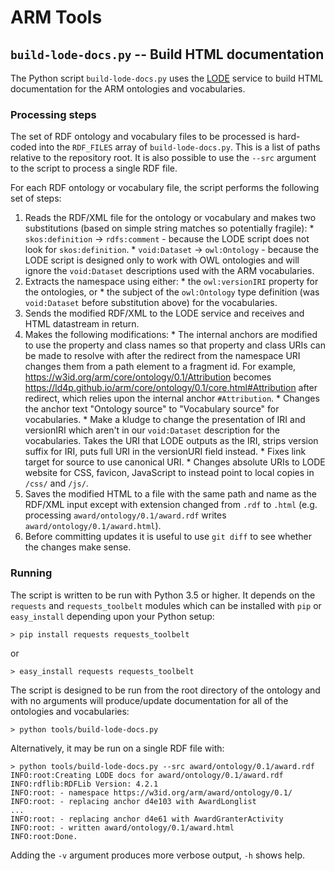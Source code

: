 # ARM Tools

## `build-lode-docs.py` -- Build HTML documentation

The Python script `build-lode-docs.py` uses the [LODE](http://www.essepuntato.it/lode) service to build HTML documentation for the ARM ontologies and vocabularies.

### Processing steps

The set of RDF ontology and vocabulary files to be processed is hard-coded into the `RDF_FILES` array of `build-lode-docs.py`. This is a list of paths relative to the repository root. It is also possible to use the `--src` argument to the script to process a single RDF file.

For each RDF ontology or vocabulary file, the script performs the following set of steps:

  1. Reads the RDF/XML file for the ontology or vocabulary and makes two substitutions (based on simple string matches so potentially fragile):
    * `skos:definition` -> `rdfs:comment` - because the LODE script does not look for `skos:definition`.
    * `void:Dataset` -> `owl:Ontology` - because the LODE script is designed only to work with OWL ontologies and will ignore the `void:Dataset` descriptions used with the ARM vocabularies.
  2. Extracts the namespace using either:
    * the `owl:versionIRI` property for the ontologies, or
    * the subject of the `owl:Ontology` type definition (was `void:Dataset` before substitution above) for the vocabularies.
  3. Sends the modified RDF/XML to the LODE service and receives and HTML datastream in return.
  4. Makes the following modifications:
    * The internal anchors are modified to use the property and class names so that property and class URIs can be made to resolve with after the redirect from the namespace URI changes them from a path element to a fragment id. For example, <https://w3id.org/arm/core/ontology/0.1/Attribution> becomes <https://ld4p.github.io/arm/core/ontology/0.1/core.html#Attribution> after redirect, which relies upon the internal anchor `#Attribution`.
    * Changes the anchor text "Ontology source" to "Vocabulary source" for vocabularies.
    * Make a kludge to change the presentation of IRI and versionIRI which aren't in our `void:Dataset` description for the vocabularies. Takes the URI that LODE outputs as the IRI, strips version suffix for IRI, puts full URI in the versionURI field instead.
    * Fixes link target for source to use canonical URI.
    * Changes absolute URIs to LODE website for CSS, favicon, JavaScript to instead point to local copies in `/css/` and `/js/`.
  5. Saves the modified HTML to a file with the same path and name as the RDF/XML input except with extension changed from `.rdf` to `.html` (e.g. processing `award/ontology/0.1/award.rdf` writes `award/ontology/0.1/award.html`).
  6. Before committing updates it is useful to use `git diff` to see whether the changes make sense. 

### Running

The script is written to be run with Python 3.5 or higher. It depends on the `requests` and `requests_toolbelt` modules which can be installed with `pip` or `easy_install` depending upon your Python setup:

```
> pip install requests requests_toolbelt
```

or

```
> easy_install requests requests_toolbelt
```

The script is designed to be run from the root directory of the ontology and with no arguments will produce/update documentation for all of the ontologies and vocabularies:

```
> python tools/build-lode-docs.py
```

Alternatively, it may be run on a single RDF file with:

```
> python tools/build-lode-docs.py --src award/ontology/0.1/award.rdf
INFO:root:Creating LODE docs for award/ontology/0.1/award.rdf
INFO:rdflib:RDFLib Version: 4.2.1
INFO:root: - namespace https://w3id.org/arm/award/ontology/0.1/
INFO:root: - replacing anchor d4e103 with AwardLonglist
...
INFO:root: - replacing anchor d4e61 with AwardGranterActivity
INFO:root: - written award/ontology/0.1/award.html
INFO:root:Done.
```

Adding the `-v` argument produces more verbose output, `-h` shows help.
